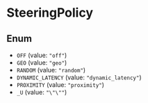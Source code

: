 # SteeringPolicy

## Enum

* `OFF` (value: `"off"`)
* `GEO` (value: `"geo"`)
* `RANDOM` (value: `"random"`)
* `DYNAMIC_LATENCY` (value: `"dynamic_latency"`)
* `PROXIMITY` (value: `"proximity"`)
* `_U` (value: `"\"\""`)
